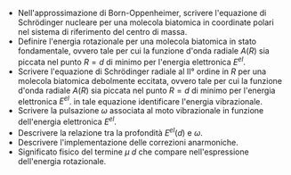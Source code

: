 - Nell'approssimazione di Born-Oppenheimer, scrivere l'equazione di Schrödinger nucleare per una molecola biatomica
 in coordinate polari nel sistema di riferimento del centro di massa.
- Definire l'energia rotazionale per una molecola biatomica in stato fondamentale, ovvero
  tale per cui la funzione d'onda radiale $A(R)$ sia piccata nel punto $R=d$ di minimo
  per l'energia elettronica $E^{el}$.
- Scrivere l'equazione di Schrödinger radiale al II° ordine in $R$ per una molecola biatomica debolmente eccitata, ovvero tale per cui la funzione d'onda radiale $A(R)$ sia piccata nel punto $R=d$ di minimo per l'energia elettronica $E^{el}$. in tale equazione identificare l'energia vibrazionale.
- Scrivere la pulsazione $\omega$ associata al moto vibrazionale in funzione dell'energia elettronica $E^{el}$.
- Descrivere la relazione tra la profondità $E^{el}(d)$ e $\omega$.
- Descrivere l'implementazione delle correzioni anarmoniche.
- Significato fisico del termine $\mu\ d$ che compare nell'espressione dell'energia
  rotazionale. 
